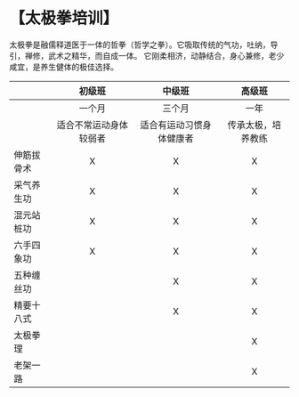 # 【太极拳培训】

太极拳是融儒释道医于一体的哲拳（哲学之拳）。它吸取传统的气功，吐纳，导引，禅修，武术之精华，而自成一体。
它刚柔相济，动静结合，身心兼修，老少咸宜，是养生健体的极佳选择。

|               |  初级班   | 中级班 | 高级班|
|------------------|:--------------:|:-----------:|:-----------:|
|                 |  一个月       |  三个月     |  一年      |
|                 | 适合不常运动身体较弱者 | 适合有运动习惯身体健康者| 传承太极，培养教练|
伸筋拔骨术         |         X    |    X      | X
采气养生功         |           X  |    X      | X
混元站桩功         |         X    |    X      | X
六手四象功         |          X   |    X      | X
五种缠丝功         |              |     X     | X
精要十八式         |              |     X     | X
太极拳理           |              |           | X
老架一路           |              |           | X

